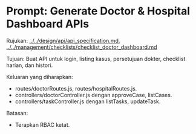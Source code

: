 # Prompt: Generate Doctor & Hospital Dashboard APIs

Rujukan: [../../design/api/api_specification.md](../../design/api/api_specification.md), [../../management/checklists/checklist_doctor_dashboard.md](../../management/checklists/checklist_doctor_dashboard.md)

Tujuan: Buat API untuk login, listing kasus, persetujuan dokter, checklist harian, dan histori.

Keluaran yang diharapkan:
- routes/doctorRoutes.js, routes/hospitalRoutes.js.
- controllers/doctorController.js dengan approveCase, listCases.
- controllers/taskController.js dengan listTasks, updateTask.

Batasan:
- Terapkan RBAC ketat.
